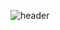 ![header](https://capsule-render.vercel.app/api?type=Blur&color=yellow&height=300&section=header&text=Hello%20Yum%20World!)
